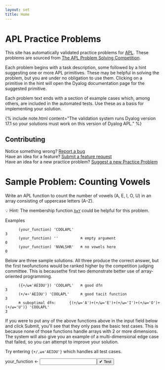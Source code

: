 ```yaml
---
layout: set
title: Home
---
```


<script type="text/javascript">
    // Highlight home button on homepage
    document.getElementById("home").classList.add("active");
</script>

# APL Practice Problems

This site has automatically validated practice problems for [APL](https://aplwiki.com). These problems are sourced from [The APL Problem Solving Competition](https://www.dyalog.com/student-competition.htm).

Each problem begins with a task description, some followed by a hint suggesting one or more APL primitives. These may be helpful in solving the problem, but you are under no obligation to use them. Clicking on a primitive in the hint will open the Dyalog documentation page for the suggested primitive.

Each problem text ends with a section of example cases which, among others, are included in the automated tests. Use these as a basis for implementing your solution.

{% include note.html content="The validation system runs Dyalog version 17.1 so your solutions must work on this version of Dyalog APL." %}

## Contributing
Notice something wrong? [Report a bug](https://github.com/Dyalog/PracticeProblems/issues/new?assignees=&labels=&template=bug_report.md&title=)  
Have an idea for a feature? [Submit a feature request](https://github.com/Dyalog/PracticeProblems/issues/new?assignees=&labels=&template=feature_request.md&title=)  
Have an idea for a new practice problem? [Suggest a new Practice Problem](https://github.com/Dyalog/PracticeProblems/issues/new?assignees=&labels=enhancement&template=practice-problem-suggestion.md&title=%5BPractice+Problem%5D+-+Problem+Title)

# Sample Problem: Counting Vowels

Write an APL function to count the number of vowels (A, E, I, O, U) in an array consisting of uppercase letters (A–Z).

💡 Hint: The membership function [`X∊Y`](http://help.dyalog.com/latest/#Language/Primitive%20Functions/Membership.htm) could be helpful for this problem.

Examples

```APL
      (your_function) 'COOLAPL'
3
      (your_function) ''          ⍝ empty argument
0
      (your_function) 'NVWLSHR'   ⍝ no vowels here
0
```

Below are three sample solutions. All three produce the correct answer, but the first twofunctions would be ranked higher by the competition judging committee. This is becausethe first two demonstrate better use of array-oriented programming.

```APL
      ({+/⍵∊'AEIOU'}) 'COOLAPL'   ⍝ good dfn
3
      (+/∊∘'AEIOU') 'COOLAPL'     ⍝ good tacit function
3
      ⍝ suboptimal dfn:      {(+/⍵='A')+(+/⍵='E')+(+/⍵='I')+(+/⍵='O')+(+/⍵='U')} 'COOLAPL'
3
```

If you were to put any of the above functions above in the input field below and click Submit, you'll see that they only pass the basic test cases. This is because none of those functions handle arrays with 2 or more dimensions. The system will also give you an example of a multi-dimensional edge case that failed, so you can attempt to improve your solution.

Try entering `{+/,⍵∊'AEIOU'}` which handles all test cases.

<script>
    testCases = {"P0_Sample_Problem": {"a": ["'COOLAPL'","''","'NVWLSHR'","{⍵[?⍨≢⍵]}'AEIOU',⎕A[?26⍴⍨9+?16]"],"b": ["2 3⍴'APLYES'","⎕A[?26⍴⍨1+?2⍴⍨1+?2]","''⍴⍨¯1+?⍨3"],"f": "{+/,⍵∊'AEIOU'}","p": "{⊃⍣(1=≢,⍵)⊢⍵}"}};
</script>

<div class="pdiv"><span class="urfn">your_function ← </span><input id="P0_Sample_Problem_Input"><button onclick="submitSolution('P0_Sample_Problem')">✔ Test</button></div>
<div id="P0_Sample_Problem_Output" class="tioOutput"></div>